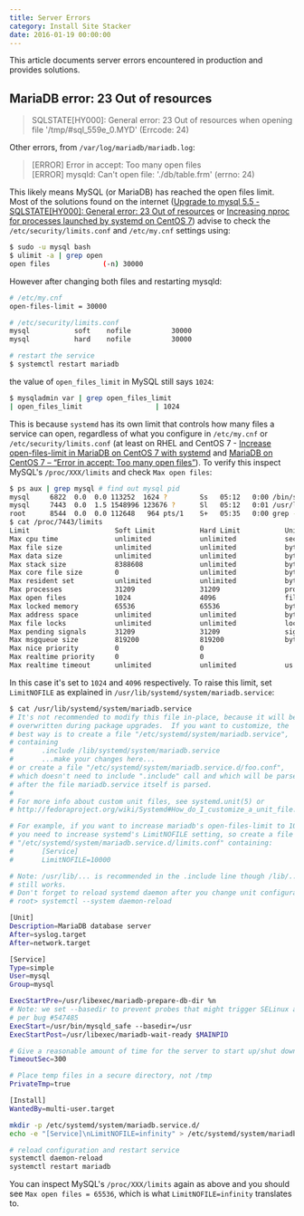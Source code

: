 ```yaml
---
title: Server Errors
category: Install Site Stacker
date: 2016-01-19 00:00:00
---
```


This article documents server errors encountered in production and provides solutions.

## MariaDB error: 23 Out of resources

> SQLSTATE[HY000]: General error: 23 Out of resources when opening file '/tmp/#sql_559e_0.MYD' (Errcode: 24)

Other errors, from `/var/log/mariadb/mariadb.log`:

> [ERROR] Error in accept: Too many open files  
> [ERROR] mysqld: Can't open file: './db/table.frm' (errno: 24)

This likely means MySQL (or MariaDB) has reached the open files limit. Most of the solutions found on the internet ([Upgrade to mysql 5.5 - SQLSTATE[HY000]: General error: 23 Out of resources](https://forums.cpanel.net/threads/upgrade-to-mysql-5-5-sqlstate-hy000-general-error-23-out-of-resources.286172/) or [Increasing nproc for processes launched by systemd on CentOS 7](http://serverfault.com/questions/628610/increasing-nproc-for-processes-launched-by-systemd-on-centos-7)) advise to check the `/etc/security/limits.conf` and `/etc/my.cnf` settings using:

```sh
$ sudo -u mysql bash
$ ulimit -a | grep open
open files             (-n) 30000
```

However after changing both files and restarting mysqld:

```sh
# /etc/my.cnf
open-files-limit = 30000

# /etc/security/limits.conf
mysql           soft    nofile          30000
mysql           hard    nofile          30000

# restart the service
$ systemctl restart mariadb
```

the value of `open_files_limit` in MySQL still says `1024`:

```sh
$ mysqladmin var | grep open_files_limit
| open_files_limit                  | 1024
```

This is because `systemd` has its own limit that controls how many files a service can open, regardless of what you configure in `/etc/my.cnf` or `/etc/security/limits.conf` (at least on RHEL and CentOS 7 - [Increase open-files-limit in MariaDB on CentOS 7 with systemd](https://ma.ttias.be/increase-open-files-limit-in-mariadb-on-centos-7-with-systemd/) and [MariaDB on CentOS 7 – “Error in accept: Too many open files”](http://blogs.reliablepenguin.com/2015/08/28/mariadb-on-centos-7-error-in-accept-too-many-open-files)). To verify this inspect MySQL's `/proc/XXX/limits` and check `Max open files`:

```sh
$ ps aux | grep mysql # find out mysql pid
mysql     6822  0.0  0.0 113252  1624 ?        Ss   05:12   0:00 /bin/sh /usr/bin/mysqld_safe --basedir=/usr
mysql     7443  0.0  1.5 1548996 123676 ?      Sl   05:12   0:01 /usr/libexec/mysqld --basedir=/usr --datadir=/var/lib/mysql --plugin-dir=/usr/lib64/mysql/plugin --log-error=/var/log/mariadb/mariadb.log --open-files-limit=30000 --pid-file=server-03.pid --socket=/var/lib/mysql/mysql.sock --port=3306
root      8544  0.0  0.0 112648   964 pts/1    S+   05:35   0:00 grep --color=auto mysql
$ cat /proc/7443/limits
Limit                     Soft Limit           Hard Limit           Units
Max cpu time              unlimited            unlimited            seconds
Max file size             unlimited            unlimited            bytes
Max data size             unlimited            unlimited            bytes
Max stack size            8388608              unlimited            bytes
Max core file size        0                    unlimited            bytes
Max resident set          unlimited            unlimited            bytes
Max processes             31209                31209                processes
Max open files            1024                 4096                 files
Max locked memory         65536                65536                bytes
Max address space         unlimited            unlimited            bytes
Max file locks            unlimited            unlimited            locks
Max pending signals       31209                31209                signals
Max msgqueue size         819200               819200               bytes
Max nice priority         0                    0
Max realtime priority     0                    0
Max realtime timeout      unlimited            unlimited            us
```

In this case it's set to `1024` and `4096` respectively. To raise this limit, set `LimitNOFILE` as explained in `/usr/lib/systemd/system/mariadb.service`:

```sh
$ cat /usr/lib/systemd/system/mariadb.service
# It's not recommended to modify this file in-place, because it will be
# overwritten during package upgrades.  If you want to customize, the
# best way is to create a file "/etc/systemd/system/mariadb.service",
# containing
#       .include /lib/systemd/system/mariadb.service
#       ...make your changes here...
# or create a file "/etc/systemd/system/mariadb.service.d/foo.conf",
# which doesn't need to include ".include" call and which will be parsed
# after the file mariadb.service itself is parsed.
#
# For more info about custom unit files, see systemd.unit(5) or
# http://fedoraproject.org/wiki/Systemd#How_do_I_customize_a_unit_file.2F_add_a_custom_unit_file.3F

# For example, if you want to increase mariadb's open-files-limit to 10000,
# you need to increase systemd's LimitNOFILE setting, so create a file named
# "/etc/systemd/system/mariadb.service.d/limits.conf" containing:
#       [Service]
#       LimitNOFILE=10000

# Note: /usr/lib/... is recommended in the .include line though /lib/...
# still works.
# Don't forget to reload systemd daemon after you change unit configuration:
# root> systemctl --system daemon-reload

[Unit]
Description=MariaDB database server
After=syslog.target
After=network.target

[Service]
Type=simple
User=mysql
Group=mysql

ExecStartPre=/usr/libexec/mariadb-prepare-db-dir %n
# Note: we set --basedir to prevent probes that might trigger SELinux alarms,
# per bug #547485
ExecStart=/usr/bin/mysqld_safe --basedir=/usr
ExecStartPost=/usr/libexec/mariadb-wait-ready $MAINPID

# Give a reasonable amount of time for the server to start up/shut down
TimeoutSec=300

# Place temp files in a secure directory, not /tmp
PrivateTmp=true

[Install]
WantedBy=multi-user.target
```

```sh
mkdir -p /etc/systemd/system/mariadb.service.d/
echo -e "[Service]\nLimitNOFILE=infinity" > /etc/systemd/system/mariadb.service.d/limits.conf

# reload configuration and restart service
systemctl daemon-reload
systemctl restart mariadb
```

You can inspect MySQL's `/proc/XXX/limits` again as above and you should see `Max open files = 65536`, which is what `LimitNOFILE=infinity` translates to.
